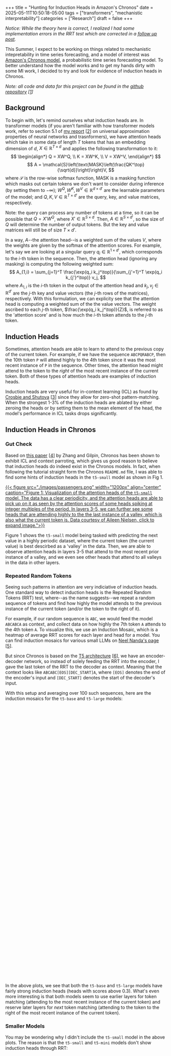 +++
title = "Hunting for Induction Heads in Amazon's Chronos"
date = 2025-05-11T10:50:18-05:00
tags = ["transformers", "mechanistic interpretability"]
categories = ["Research"]
draft = false
+++
<script src="https://cdn.plot.ly/plotly-3.0.1.min.js"></script>

*Notice: While the theory here is correct, I realized I had some implementation errors in the RRT test which are corrected in a [follow up post](/posts/25-05-28-chronosinduction2/).*

This Summer, I expect to be working on things related to mechanistic intepretability in time series forecasting, and a model of interest was [Amazon's Chronos model](https://github.com/amazon-science/chronos-forecasting), a probabilistic time series forecasting model. To better understand how the model works and to get my hands dirty with some MI work, I decided to try and look for evidence of induction heads in Chronos.

_Note: all code and data for this project can be found in the [github repository](https://github.com/hasithv/chronos_induction) [[1](https://github.com/hasithv/chronos_induction)]_

## Background
To begin with, let's remind ourselves what induction heads are. In transformer models (if you aren't familiar with how transformer models work, refer to section 5.1 of [my report](/posts/25-05-11-chronosinductionheads/thesis.pdf) [[2](/posts/25-05-11-chronosinductionheads/thesis.pdf)] on universal approximation properties of neural networks and trasnformers), we have attention heads which take in some data of length $T$ tokens that has an embedding dimension of $d$, $X \in \mathbb{R}^{T \times d}$ and applies the following transformation to it:
$$
\begin{align*}
Q = XW^Q, \\
K = XW^K, \\
V = XW^V,
\end{align*}
$$
$$
A = \mathcal{S}\left(\text{MASK}\left(\frac{QK^\top}{\sqrt{d}}\right)\right)V,
$$
where $\mathcal{S}$ is the row-wise softmax function, $\text{MASK}$ is a masking function which masks out certain tokens we don't want to consider during inference (by setting them to $-\infty$); $W^Q, W^K, W^V \in \mathbb{R}^{d \times d'}$ are the learnable parameters of the model; and $Q, K, V \in \mathbb{R}^{T \times d'}$ are the query, key, and value matrices, respectively.

Note: the query can process any number of tokens at a time, so it can be possible that $Q=X' W^Q$, where $X' \in \mathbb{R}^{S \times d}$. Then, $A \in \mathbb{R}^{S \times d'}$, so the size of $Q$ will determine the number of output tokens. But the key and value matrices will still be of size $T \times d'$.

In a way, $A$--the attention head--is a weighted sum of the values $V$, where the weights are given by the softmax of the attention scores. For example, let's say we are looking at a singular query $q_i \in \mathbb{R}^{1 \times d'}$, which corresponds to the $i$-th token in the sequence. Then, the attention head (ignoring any masking) is computing the following weighted sum:
$$
A_{1,i} = \sum_{j=1}^T \frac{\exp(q_i k_j^\top)}{\sum_{j'=1}^T \exp(q_i k_{j'}^\top)} v_j,
$$
where $A_{1,i}$ is the $i$-th token in the output of the attention head and $k_j,v_j \in \mathbb{R}^{d'}$ are the $j$-th key and value vectors (the $j$-th rows of the matrices), respectively. With this formulation, we can explicity see that the attention head is computing a weighted sum of the the value vectors. The weight ascribed to each $j$-th token, $\frac{\exp(q_i k_j^\top)}{Z}$, is referred to as the 'attention score' and is how much the $i$-th token attends to the $j$-th token.

## Induction Heads
Sometimes, attention heads are able to learn to attend to the previous copy of the current token. For example, if we have the sequence `ABCPQRABCP`, then the 10th token `P` will attend highly to the 4th token since it was the most recent instance of `P` in the sequence. Other times, the attention head might attend to the token to the *right* of the most recent instance of the current token. Both of these types of attention heads are examples of induction heads.

Induction heads are very useful for in-context learning (ICL) as found by [Crosbie and Shutova](https://arxiv.org/abs/2407.07011) [[3](https://arxiv.org/abs/2407.07011)] since they allow for zero-shot pattern-matching. When the strongest 1-3% of the induction heads are ablated by either zeroing the heads or by setting them to the mean element of the head, the model's performance in ICL tasks drops significantly.

## Induction Heads in Chronos
### Gut Check
Based on [this paper](https://openreview.net/pdf?id=TqYjhJrp9m) [[4](https://openreview.net/pdf?id=TqYjhJrp9m)] by Zhang and Gilpin, Chronos has been shown to exhibit ICL and context parroting, which gives us good reason to believe that induction heads do indeed exist in the Chronos models. In fact, when following the tutorial straight form the Chronos `README.md` file, I was able to find some hints of induction heads in the `t5-small` model as shown in Fig 1.

[{{< figure src="./images/passengers.png" width="1200px" align="center" caption="Figure 1: Visualization of the attention heads of the `t5-small` model. The data has a clear periodicity, and the attention heads are able to pick up on it as seen by the attention scores of some heads spiking at integer multiples of the period. In layers 3-5, we can further see some heads that are attending highly to the the last instance of a valley, which is also what the current token is. Data courtesy of Aileen Nielsen, click to expand image.">}}](./images/passengers.png)

Figure 1 shows the `t5-small` model being tasked with predicting the next value in a highly periodic dataset, where the current token (the current value) is best descirbed as a 'valley' in the data. Then, we are able to observe attention heads in layers 3-5 that attend to the most recent prior instance of a valley, and we even see other heads that attend to all valleys in the data in other layers.

### Repeated Random Tokens
Seeing such patterns in attention are very indiciative of induction heads. One standard way to detect induction heads is the Repeated Random Tokens (RRT) test, where--as the name suggests--we repeat a random sequence of tokens and find how highly the model attends to the previous instance of the current token (and/or the token to the right of it).

For example, if our random sequence is `ABC`, we would feed the model `ABCABCA` as context, and collect data on how highly the 7th token `A` attends to the 4th token `A`. To visualize this, we use an Induction Mosaic, which is a heatmap of average RRT scores for each layer and head for a model. You can find induction mosaics for various small LLMs on [Neel Nanda's page](https://www.neelnanda.io/mosaic) [[5](https://www.neelnanda.io/mosaic)].

But since Chronos is based on the [T5 architecture](https://arxiv.org/abs/1910.10683v4) [[6](https://arxiv.org/abs/1910.10683v4)], we have an encoder-decoder network, so instead of solely feeding the RRT into the encoder, I gave the last token of the RRT to the decoder as context. Meaning that the context looks like `ABCABC[EOS][DEC_START]A`, where `[EOS]` denotes the end of the encoder's input and `[DEC_START]` denotes the start of the decoder's input.

With this setup and averaging over 100 such sequences, here are the induction mosaics for the `t5-base` and `t5-large` models:

<style>
  .plot-container {
    width: 700px;
    height: 400px;
    margin: 0 auto 2rem; /* center and add space below */
  }
</style>

<div>
  <div id="plot-base"  class="plot-container"></div>
  <div id="plot-large" class="plot-container"></div>
</div>

<script>
  const specs = [
    { id: 'plot-base',  src: './json/chronos-t5-base.json'  },
    { id: 'plot-large', src: './json/chronos-t5-large.json' }
  ];

  specs.forEach(({id, src}) => {
    fetch(src)
      .then(r => {
        if (!r.ok) throw new Error(`Failed to load ${src}: ${r.status}`);
        return r.json();
      })
      .then(cfg => {
        const layout = { ...cfg.layout, width: 700, height: 400 };
        const config = { ...cfg.config, responsive: true };
        Plotly.newPlot(id, cfg.data, layout, config);
      })
      .catch(err => console.error(err));
  });
</script>

In the above plots, we see that both the `t5-base` and `t5-large` models have fairly strong induction heads (heads with scores above 0.3). What's even more interesting is that both models seem to use earlier layers for token matching (attending to the most recent instance of the current token) and reserve later layers for *next* token matching (attending to the token to the right of the most recent instance of the current token).

### Smaller Models
You may be wondering why I didn't include the `t5-small` model in the above plots. The reason is that the `t5-small` and `t5-mini` models don't show induction heads through RRT:

<style>
  .plot-container {
    width: 700px;
    height: 400px;
    margin: 0 auto 2rem; /* center and add space below */
  }
</style>

<div>
  <div id="plot-small"  class="plot-container"></div>
  <div id="plot-mini"  class="plot-container"></div>
</div>

<script>
  const specs_small = [
    { id: 'plot-small', src: './json/chronos-t5-small.json' },
    { id: 'plot-mini', src: './json/chronos-t5-mini.json' }
  ];

  specs_small.forEach(({id, src}) => {
    fetch(src)
      .then(r => {
        if (!r.ok) throw new Error(`Failed to load ${src}: ${r.status}`);
        return r.json();
      })
      .then(cfg => {
        const layout = { ...cfg.layout, width: 700, height: 400 };
        const config = { ...cfg.config, responsive: true };
        Plotly.newPlot(id, cfg.data, layout, config);
      })
      .catch(err => console.error(err));
  });
</script>

It seems that only the larger models have learned induction heads through RRT. But still, we clearly saw in Figure 1 that the `t5-small` model is able to pick up on the periodicity of the data, so what gives? Well, I have a few ideas:
1. The smaller models do have induction heads, but they only show up in some kind of forier series setting.
2. The smaller models don't have induction heads and are simply good regressors. If this were the case, then that would imply that the larger models squeeze more performance out of pattern matching while the smaller ones don't.
3. The RRT test is only one way to detect induction heads, and it just so happens that the smaller models don't 'pass' it.

I think that the true reason is likely a combination of all of these, but I don't yet have any evidence to support any of these claims. I may do follow up experiments to dig deeper.

## Conclusion
I was successfully able to find evidence of induction heads in the larger Chronos models and even discovered that they use earlier layers attend to the current token while the later layers attend to the token that is to the right of the current token.

However, I wasn't able to find evidence of induction heads in the smaller models, but this poses an interesting question as to why the models don't exhibit induction in the RRT test but do show inductive capabilities when forecasting periodic data.

---
## References
[1] https://github.com/hasithv/chronos_induction

[2] [My undergraduate thesis](./thesis.pdf)

[3] https://arxiv.org/abs/2407.07011

[4] https://openreview.net/pdf?id=TqYjhJrp9m

[5] https://www.neelnanda.io/mosaic

[6] https://arxiv.org/abs/1910.10683v4
